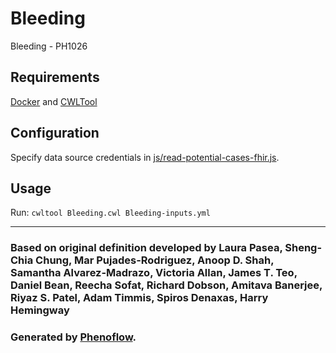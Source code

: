 # Bleeding

Bleeding - PH1026

## Requirements

[Docker](https://docs.docker.com/install/) and [CWLTool](https://github.com/common-workflow-language/cwltool#install)

## Configuration

Specify data source credentials in [js/read-potential-cases-fhir.js](js/read-potential-cases-fhir.js).

## Usage

Run: `cwltool Bleeding.cwl Bleeding-inputs.yml`

***

### Based on original definition developed by Laura Pasea, Sheng-Chia Chung, Mar Pujades-Rodriguez, Anoop D. Shah, Samantha Alvarez-Madrazo, Victoria Allan, James T. Teo, Daniel Bean, Reecha Sofat, Richard Dobson, Amitava Banerjee, Riyaz S. Patel, Adam Timmis, Spiros Denaxas, Harry Hemingway
### Generated by [Phenoflow](https://kclhi.org/phenoflow).
